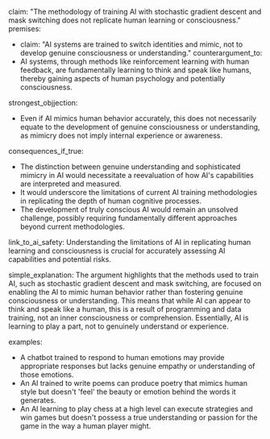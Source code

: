 claim: "The methodology of training AI with stochastic gradient descent and mask switching does not replicate human learning or consciousness."
premises:
  - claim: "AI systems are trained to switch identities and mimic, not to develop genuine consciousness or understanding."
counterargument_to:
  - AI systems, through methods like reinforcement learning with human feedback, are fundamentally learning to think and speak like humans, thereby gaining aspects of human psychology and potentially consciousness.

strongest_objjection:
  - Even if AI mimics human behavior accurately, this does not necessarily equate to the development of genuine consciousness or understanding, as mimicry does not imply internal experience or awareness.

consequences_if_true:
  - The distinction between genuine understanding and sophisticated mimicry in AI would necessitate a reevaluation of how AI's capabilities are interpreted and measured.
  - It would underscore the limitations of current AI training methodologies in replicating the depth of human cognitive processes.
  - The development of truly conscious AI would remain an unsolved challenge, possibly requiring fundamentally different approaches beyond current methodologies.

link_to_ai_safety: Understanding the limitations of AI in replicating human learning and consciousness is crucial for accurately assessing AI capabilities and potential risks.

simple_explanation: The argument highlights that the methods used to train AI, such as stochastic gradient descent and mask switching, are focused on enabling the AI to mimic human behavior rather than fostering genuine consciousness or understanding. This means that while AI can appear to think and speak like a human, this is a result of programming and data training, not an inner consciousness or comprehension. Essentially, AI is learning to play a part, not to genuinely understand or experience.

examples:
  - A chatbot trained to respond to human emotions may provide appropriate responses but lacks genuine empathy or understanding of those emotions.
  - An AI trained to write poems can produce poetry that mimics human style but doesn't 'feel' the beauty or emotion behind the words it generates.
  - An AI learning to play chess at a high level can execute strategies and win games but doesn't possess a true understanding or passion for the game in the way a human player might.